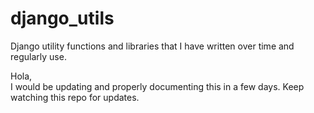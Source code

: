 # django_utils
Django utility functions and libraries that I have written over time and regularly use.


Hola,  
I would be updating and properly documenting this in a few days. Keep watching this repo for updates.
